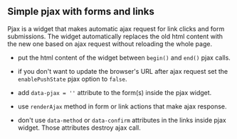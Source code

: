 ## Simple pjax with forms and links

Pjax is a widget that makes automatic ajax request for link clicks and form submissions. The widget automatically replaces the old html content with the new one based on ajax request without reloading the whole page.

* put the html content of the widget between `begin()` and `end()` pjax calls.

* if you don't want to update the browser's URL after ajax request set the `enablePushState` pjax option to `false`.

* add `data-pjax = ''` attribute to the form(s) inside the pjax widget.

* use `renderAjax` method in form or link actions that make ajax response.

* don't use `data-method` or `data-confirm` attributes in the links inside pjax widget. Those attributes destroy ajax call.

